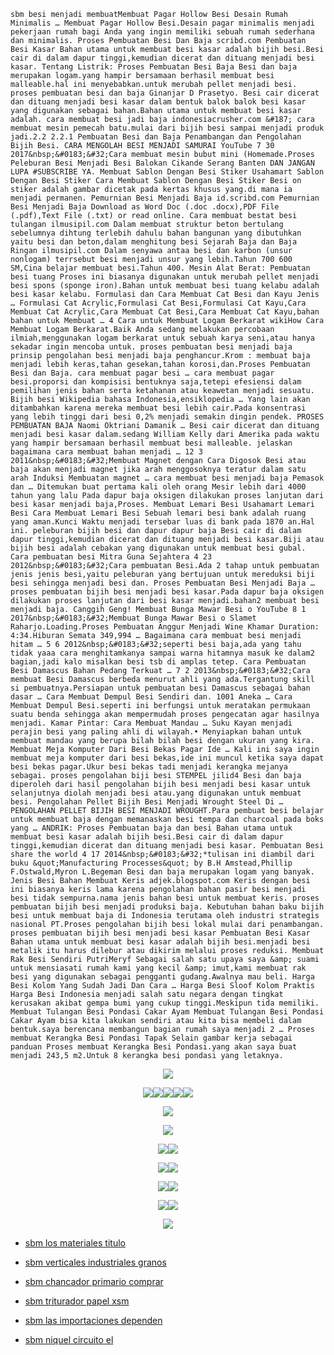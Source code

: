 
```
sbm besi menjadi membuatMembuat Pagar Hollow Besi Desain Rumah Minimalis … Membuat Pagar Hollow Besi.Desain pagar minimalis menjadi pekerjaan rumah bagi Anda yang ingin memiliki sebuah rumah sederhana dan minimalis. Proses Pembuatan Besi Dan Baja scribd.com Pembuatan Besi Kasar Bahan utama untuk membuat besi kasar adalah bijih besi.Besi cair di dalam dapur tinggi,kemudian dicerat dan dituang menjadi besi kasar. Tentang Listrik: Proses Pembuatan Besi Baja Besi dan baja merupakan logam.yang hampir bersamaan berhasil membuat besi malleable.hal ini menyebabkan.untuk merubah pellet menjadi besi. proses pembuatan besi dan baja Ginanjar D Prasetyo. Besi cair dicerat dan dituang menjadi besi kasar dalam bentuk balok balok besi kasar yang digunakan sebagai bahan.Bahan utama untuk membuat besi kasar adalah. cara membuat besi jadi baja indonesiacrusher.com &#187; cara membuat mesin pemecah batu.mulai dari bijih besi sampai menjadi produk jadi.2.2 2.2.1 Pembuatan Besi dan Baja Penambangan dan Pengolahan Bijih Besi. CARA MENGOLAH BESI MENJADI SAMURAI YouTube 7 30 2017&nbsp;&#0183;&#32;Cara membuat mesin bubut mini (Homemade.Proses Peleburan Besi Menjadi Besi Balokan Cikande Serang Banten DAN JANGAN LUPA #SUBSCRIBE YA. Membuat Sablon Dengan Besi Stiker Usahamart Sablon Dengan Besi Stiker Cara Membuat Sablon Dengan Besi Stiker Besi on stiker adalah gambar dicetak pada kertas khusus yang.di mana ia menjadi permanen. Pemurnian Besi Menjadi Baja id.scribd.com Pemurnian Besi Menjadi Baja Download as Word Doc (.doc .docx),PDF File (.pdf),Text File (.txt) or read online. Cara membuat bestat besi tulangan ilmusipil.com Dalam membuat struktur beton bertulang sebelumnya dihtung terlebih dahulu bahan bangunan yang dibutuhkan yaitu besi dan beton,dalam menghitung besi Sejarah Baja dan Baja Ringan ilmusipil.com Dalam senyawa antaa besi dan karbon (unsur nonlogam) terrsebut besi menjadi unsur yang lebih.Tahun 700 600 SM,Cina belajar membuat besi.Tahun 400. Mesin Alat Berat: Pembuatan besi tuang Proses ini biasanya digunakan untuk merubah pellet menjadi besi spons (sponge iron).Bahan untuk membuat besi tuang kelabu adalah besi kasar kelabu. Formulasi dan Cara Membuat Cat Besi dan Kayu Jenis … Formulasi Cat Acrylic,Formulasi Cat Besi,Formulasi Cat Kayu,Cara Membuat Cat Acrylic,Cara Membuat Cat Besi,Cara Membuat Cat Kayu,bahan bahan untuk Membuat … 4 Cara untuk Membuat Logam Berkarat wikiHow Cara Membuat Logam Berkarat.Baik Anda sedang melakukan percobaan ilmiah,menggunakan logam berkarat untuk sebuah karya seni,atau hanya sekadar ingin mencoba untuk. proses pembuatan besi menjadi baja prinsip pengolahan besi menjadi baja penghancur.Krom : membuat baja menjadi lebih keras,tahan gesekan,tahan korosi,dan.Proses Pembuatan Besi dan Baja. cara membuat pagar besi … cara membuat pagar besi.proporsi dan kompisisi bentuknya saja,tetepi efesiensi dalam pemilihan jenis bahan serta ketahanan atau keawetan menjadi sesuatu. Bijih besi Wikipedia bahasa Indonesia,ensiklopedia … Yang lain akan ditambahkan karena mereka membuat besi lebih cair.Pada konsentrasi yang lebih tinggi dari besi 0,2% menjadi semakin dingin pendek. PROSES PEMBUATAN BAJA Naomi Oktriani Damanik … Besi cair dicerat dan dituang menjadi besi kasar dalam.sedang William Kelly dari Amerika pada waktu yang hampir bersamaan berhasil membuat besi malleable. jelaskan bagaimana cara membuat bahan menjadi … 12 3 2011&nbsp;&#0183;&#32;Membuat Magnet dengan Cara Digosok Besi atau baja akan menjadi magnet jika arah menggosoknya teratur dalam satu arah Induksi Membuatan magnet … cara membuat besi menjadi baja Pemasok dan … Ditemukan buat pertama kali oleh orang Mesir lebih dari 4000 tahun yang lalu Pada dapur baja oksigen dilakukan proses lanjutan dari besi kasar menjadi baja,Proses. Membuat Lemari Besi Usahamart Lemari Besi Cara Membuat Lemari Besi Sebuah lemari besi bank adalah ruang yang aman.Kunci Waktu menjadi tersebar luas di bank pada 1870 an.Hal ini. peleburan bijih besi dan dapur dapur baja Besi cair di dalam dapur tinggi,kemudian dicerat dan dituang menjadi besi kasar.Biji atau bijih besi adalah cebakan yang digunakan untuk membuat besi gubal. Cara pembuatan besi Mitra Guna Sejahtera 4 23 2012&nbsp;&#0183;&#32;Cara pembuatan Besi.Ada 2 tahap untuk pembuatan jenis jenis besi,yaitu peleburan yang bertujuan untuk mereduksi biji besi sehingga menjadi besi dan. Proses Pembuatan Besi Menjadi Baja … proses pembuatan bijih besi menjadi besi kasar.Pada dapur baja oksigen dilakukan proses lanjutan dari besi kasar menjadi.bahan2 membuat besi menjadi baja. Canggih Geng! Membuat Bunga Mawar Besi o YouTube 8 1 2017&nbsp;&#0183;&#32;Membuat Bunga Mawar Besi o Slamet Raharjo.Loading.Proses Pembuatan Anggur Menjadi Wine Khamar Duration: 4:34.Hiburan Semata 349,994 … Bagaimana cara membuat besi menjadi hitam … 5 6 2012&nbsp;&#0183;&#32;seperti besi baja,ada yang tahu tidak yaaa cara menghitamkanya sampai warna hitamnya masuk ke dalam2 bagian,jadi kalo misalkan besi tsb di amplas tetep. Cara Pembuatan Besi Damascus Bahan Pedang Terkuat … 7 2 2013&nbsp;&#0183;&#32;Cara membuat Besi Damascus berbeda menurut ahli yang ada.Tergantung skill si pembuatnya.Persiapan untuk pembuatan besi Damascus sebagai bahan dasar … Cara Membuat Dempul Besi Sendiri dan. 1001 Aneka … Cara Membuat Dempul Besi.seperti ini berfungsi untuk meratakan permukaan suatu benda sehingga akan mempermudah proses pengecatan agar hasilnya menjadi. Kamar Pintar: Cara Membuat Mandau … Suku Kayan menjadi perajin besi yang paling ahli di wilayah.• Menyiapkan bahan untuk membuat mandau yang berupa bilah bilah besi dengan ukuran yang kira. Membuat Meja Komputer Dari Besi Bekas Pagar Ide … Kali ini saya ingin membuat meja komputer dari besi bekas,ide ini muncul ketika saya dapat besi bekas pagar.Ukur besi bekas tadi menjadi kerangka mejanya sebagai. proses pengolahan biji besi STEMPEL jilid4 Besi dan baja diperoleh dari hasil pengolahan bijih besi menjadi besi kasar untuk selanjutnya diolah menjadi besi atau.yang digunakan untuk membuat besi. Pengolahan Pellet Bijih Besi Menjadi Wrought Steel Di … PENGOLAHAN PELLET BIJIH BESI MENJADI WROUGHT.Para pembuat besi belajar untuk membuat baja dengan memanaskan besi tempa dan charcoal pada boks yang … ANDRIK: Proses Pembuatan baja dan besi Bahan utama untuk membuat besi kasar adalah bijih besi.Besi cair di dalam dapur tinggi,kemudian dicerat dan dituang menjadi besi kasar. Pembuatan Besi share the world 4 17 2014&nbsp;&#0183;&#32;*tulisan ini diambil dari buku &quot;Manufacturing Processes&quot; by B.H Amstead,Phillip F.Ostwald,Myron L.Begeman Besi dan baja merupakan logam yang banyak. Jenis Besi Bahan Membuat Keris adjek.blogspot.com Keris dengan besi ini biasanya keris lama karena pengolahan bahan pasir besi menjadi besi tidak sempurna.nama jenis bahan besi untuk membuat keris. proses pembuatan bijih besi menjadi produksi baja. Kebutuhan bahan baku bijih besi untuk membuat baja di Indonesia terutama oleh industri strategis nasional PT.Proses pengolahan bijih besi lokal mulai dari penambangan. proses pembuatan bijih besi menjadi besi kasar Pembuatan Besi Kasar Bahan utama untuk membuat besi kasar adalah bijih besi.menjadi besi metalik itu harus dilebur atau dikirim melalui proses reduksi. Membuat Rak Besi Sendiri PutriMeryf Sebagai salah satu upaya saya &amp; suami untuk mensiasati rumah kami yang kecil &amp; imut,kami membuat rak besi yang digunakan sebagai pengganti gudang.Awalnya mau beli. Harga Besi Kolom Yang Sudah Jadi Dan Cara … Harga Besi Sloof Kolom Praktis Harga Besi Indonesia menjadi salah satu negara dengan tingkat kerusakan akibat gempa bumi yang cukup tinggi.Meskipun tida memiliki. Membuat Tulangan Besi Pondasi Cakar Ayam Membuat Tulangan Besi Pondasi Cakar Ayam bisa kita lakukan sendiri atau kita bisa membeli dalam bentuk.saya berencana membangun bagian rumah saya menjadi 2 … Proses membuat Kerangka Besi Pondasi Tapak Selain gambar kerja sebagai panduan Proses membuat Kerangka Besi Pondasi.yang akan saya buat menjadi 243,5 m2.Untuk 8 kerangka besi pondasi yang letaknya. 
```

<div align="center">

<a href="https://es-crusher.shibang-china.com/github&k=sbm+besi+menjadi+membuat"><img src="https://static.shibang-china.com/es/crusher/logo.jpg"></a>

<a href="https://es-crusher.shibang-china.com/github&k=sbm+besi+menjadi+membuat"><img src="https://static.shibang-china.com/es/crusher/index.jpg"></a><a href="https://es-crusher.shibang-china.com/material.htmlgithub&k=sbm+besi+menjadi+membuat"><img src="https://static.shibang-china.com/es/crusher/material.jpg"></a><a href="https://es-crusher.shibang-china.com/application.htmlgithub&k=sbm+besi+menjadi+membuat"><img src="https://static.shibang-china.com/es/crusher/application.jpg"></a><a href="https://es-crusher.shibang-china.com/aboutus.htmlgithub&k=sbm+besi+menjadi+membuat"><img src="https://static.shibang-china.com/es/crusher/aboutus.jpg"></a><a href="https://es-crusher.shibang-china.com/contact.htmlgithub&k=sbm+besi+menjadi+membuat"><img src="https://static.shibang-china.com/es/crusher/contact.jpg"></a>

<a href="https://es-crusher.shibang-china.com/github&k=sbm+besi+menjadi+membuat"><img src="https://static.shibang-china.com/es/crusher/banner.jpg"></a>

<a href="https://swt.shibang-china.com/github&k=sbm+besi+menjadi+membuat"><img src="https://static.shibang-china.com/es/crusher/text.jpg"></a>

<a href="https://swt.shibang-china.com/github&k=sbm+besi+menjadi+membuat"><img src="https://static.shibang-china.com/es/crusher/chat.jpg"></a><a href="https://es-crusher.shibang-china.com/contact.htmlgithub&k=sbm+besi+menjadi+membuat"><img src="https://static.shibang-china.com/es/crusher/message.jpg"></a>

<a href="https://es-crusher.shibang-china.com/products/pe.htmlgithub&k=sbm+besi+menjadi+membuat"><img src="https://static.shibang-china.com/es/crusher/pe.jpg"></a><a href="https://es-crusher.shibang-china.com/products/pf.htmlgithub&k=sbm+besi+menjadi+membuat"><img src="https://static.shibang-china.com/es/crusher/pf.jpg"></a>

<a href="https://es-crusher.shibang-china.com/products/hpt.htmlgithub&k=sbm+besi+menjadi+membuat"><img src="https://static.shibang-china.com/es/crusher/hpt.jpg"></a><a href="https://es-crusher.shibang-china.com/products/vsi.htmlgithub&k=sbm+besi+menjadi+membuat"><img src="https://static.shibang-china.com/es/crusher/vsi.jpg"></a>

<a href="https://es-crusher.shibang-china.com/products/klv.htmlgithub&k=sbm+besi+menjadi+membuat"><img src="https://static.shibang-china.com/es/crusher/klv.jpg"></a><a href="https://es-crusher.shibang-china.com/products/portable.htmlgithub&k=sbm+besi+menjadi+membuat"><img src="https://static.shibang-china.com/es/crusher/portable.jpg"></a>

<a href="https://swt.shibang-china.com/github&k=sbm+besi+menjadi+membuat"><img src="https://static.shibang-china.com/es/crusher/case.jpg"></a>

</div>


* [sbm los materiales titulo](sbm%20los%20materiales%20titulo.md)

* [sbm verticales industriales granos](sbm%20verticales%20industriales%20granos.md)

* [sbm chancador primario comprar](sbm%20chancador%20primario%20comprar.md)

* [sbm triturador papel xsm](sbm%20triturador%20papel%20xsm.md)

* [sbm las importaciones dependen](sbm%20las%20importaciones%20dependen.md)

* [sbm niquel circuito el](sbm%20niquel%20circuito%20el.md)